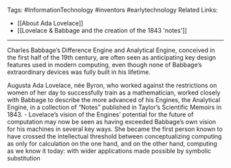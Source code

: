 Tags: #InformationTechnology #inventors #earlytechnology 
Related Links:
- [[About Ada Lovelace]]
- [[Lovelace & Babbage and the creation of the 1843 'notes']]

---
Charles Babbage’s Difference Engine and Analytical Engine, conceived in the first half of the 19th century, are often seen as anticipating key design features used in modern computing, even though none of Babbage’s extraordinary devices was fully built in his lifetime. 

Augusta Ada Lovelace, née Byron, who worked against the restrictions on women of her day to successfully train as a mathematician, worked closely with Babbage to describe the more advanced of his Engines, the Analytical Engine, in a collection of “Notes” published in Taylor’s Scientific Memoirs in 1843.
	- Lovelace’s vision of the Engines’ potential for the future of computation may now be seen as having exceeded Babbage’s own vision for his machines in several key ways. She became the first person known to have crossed the intellectual threshold between conceptualizing computing as only for calculation on the one hand, and on the other hand, computing as we know it today: with wider applications made possible by symbolic substitution
